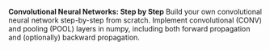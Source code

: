 **Convolutional Neural Networks: Step by Step**
Build your own convolutional neural network step-by-step from scratch.
Implement convolutional (CONV) and pooling (POOL) layers in numpy, including both forward propagation and (optionally) backward propagation.

